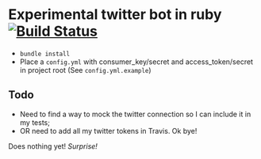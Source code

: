 # Experimental twitter bot in ruby [![Build Status](https://travis-ci.org/guytenaerefe/smashthepatriarchy.svg?branch=master)](https://travis-ci.org/guytenaerefe/smashthepatriarchy)

* `bundle install`
* Place a `config.yml` with consumer_key/secret and access_token/secret in project root (See `config.yml.example`)

## Todo
* Need to find a way to mock the twitter connection so I can include it in my tests;
* OR need to add all my twitter tokens in Travis. Ok bye!

Does nothing yet! _Surprise!_
